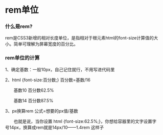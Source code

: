 # rem单位

### 什么是rem?

rem是CSS3新增的相对长度单位，是指相对于根元素html的font-size计算值的大小。简单可理解为屏幕宽度的百分比。



### rem单位的计算

1、确定基数：一般10px，自己记住就行，不用写进代码里

2、html {font-size:百分数;}   百分数=基数/16  

　　基数10   百分数62.5%

　　基数14   百分数87.5%

3、px换算rem  公式=想要的px值/基数

　　也就是说，当你设置 html {font-size:62.5%;}，你想给容器里的文字设置字号14px，换算成rem就是14px/10——1.4rem 这样子